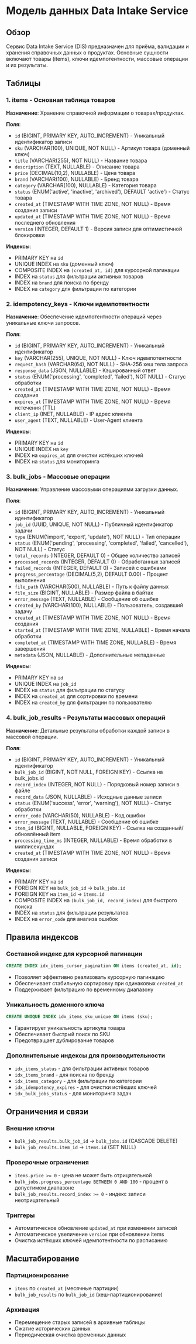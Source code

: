 # Модель данных Data Intake Service

## Обзор

Сервис Data Intake Service (DIS) предназначен для приёма, валидации и хранения справочных данных о продуктах. Основные сущности включают товары (items), ключи идемпотентности, массовые операции и их результаты.

## Таблицы

### 1. items - Основная таблица товаров

**Назначение**: Хранение справочной информации о товарах/продуктах.

**Поля**:
- `id` (BIGINT, PRIMARY KEY, AUTO_INCREMENT) - Уникальный идентификатор записи
- `sku` (VARCHAR(100), UNIQUE, NOT NULL) - Артикул товара (доменный ключ)
- `title` (VARCHAR(255), NOT NULL) - Название товара
- `description` (TEXT, NULLABLE) - Описание товара
- `price` (DECIMAL(10,2), NULLABLE) - Цена товара
- `brand` (VARCHAR(100), NULLABLE) - Бренд товара
- `category` (VARCHAR(100), NULLABLE) - Категория товара
- `status` (ENUM('active', 'inactive', 'archived'), DEFAULT 'active') - Статус товара
- `created_at` (TIMESTAMP WITH TIME ZONE, NOT NULL) - Время создания записи
- `updated_at` (TIMESTAMP WITH TIME ZONE, NOT NULL) - Время последнего обновления
- `version` (INTEGER, DEFAULT 1) - Версия записи для оптимистичной блокировки

**Индексы**:
- PRIMARY KEY на `id`
- UNIQUE INDEX на `sku` (доменный ключ)
- COMPOSITE INDEX на `(created_at, id)` для курсорной пагинации
- INDEX на `status` для фильтрации активных товаров
- INDEX на `brand` для поиска по бренду
- INDEX на `category` для фильтрации по категории

### 2. idempotency_keys - Ключи идемпотентности

**Назначение**: Обеспечение идемпотентности операций через уникальные ключи запросов.

**Поля**:
- `id` (BIGINT, PRIMARY KEY, AUTO_INCREMENT) - Уникальный идентификатор
- `key` (VARCHAR(255), UNIQUE, NOT NULL) - Ключ идемпотентности
- `request_hash` (VARCHAR(64), NOT NULL) - SHA-256 хеш тела запроса
- `response_data` (JSON, NULLABLE) - Кэшированный ответ
- `status` (ENUM('processing', 'completed', 'failed'), NOT NULL) - Статус обработки
- `created_at` (TIMESTAMP WITH TIME ZONE, NOT NULL) - Время создания
- `expires_at` (TIMESTAMP WITH TIME ZONE, NOT NULL) - Время истечения (TTL)
- `client_ip` (INET, NULLABLE) - IP адрес клиента
- `user_agent` (TEXT, NULLABLE) - User-Agent клиента

**Индексы**:
- PRIMARY KEY на `id`
- UNIQUE INDEX на `key`
- INDEX на `expires_at` для очистки истёкших ключей
- INDEX на `status` для мониторинга

### 3. bulk_jobs - Массовые операции

**Назначение**: Управление массовыми операциями загрузки данных.

**Поля**:
- `id` (BIGINT, PRIMARY KEY, AUTO_INCREMENT) - Уникальный идентификатор
- `job_id` (UUID, UNIQUE, NOT NULL) - Публичный идентификатор задачи
- `type` (ENUM('import', 'export', 'update'), NOT NULL) - Тип операции
- `status` (ENUM('pending', 'processing', 'completed', 'failed', 'cancelled'), NOT NULL) - Статус
- `total_records` (INTEGER, DEFAULT 0) - Общее количество записей
- `processed_records` (INTEGER, DEFAULT 0) - Обработанных записей
- `failed_records` (INTEGER, DEFAULT 0) - Записей с ошибками
- `progress_percentage` (DECIMAL(5,2), DEFAULT 0.00) - Процент выполнения
- `file_path` (VARCHAR(500), NULLABLE) - Путь к файлу данных
- `file_size` (BIGINT, NULLABLE) - Размер файла в байтах
- `error_message` (TEXT, NULLABLE) - Сообщение об ошибке
- `created_by` (VARCHAR(100), NULLABLE) - Пользователь, создавший задачу
- `created_at` (TIMESTAMP WITH TIME ZONE, NOT NULL) - Время создания
- `started_at` (TIMESTAMP WITH TIME ZONE, NULLABLE) - Время начала обработки
- `completed_at` (TIMESTAMP WITH TIME ZONE, NULLABLE) - Время завершения
- `metadata` (JSON, NULLABLE) - Дополнительные метаданные

**Индексы**:
- PRIMARY KEY на `id`
- UNIQUE INDEX на `job_id`
- INDEX на `status` для фильтрации по статусу
- INDEX на `created_at` для сортировки по времени
- INDEX на `created_by` для фильтрации по пользователю

### 4. bulk_job_results - Результаты массовых операций

**Назначение**: Детальные результаты обработки каждой записи в массовой операции.

**Поля**:
- `id` (BIGINT, PRIMARY KEY, AUTO_INCREMENT) - Уникальный идентификатор
- `bulk_job_id` (BIGINT, NOT NULL, FOREIGN KEY) - Ссылка на bulk_jobs.id
- `record_index` (INTEGER, NOT NULL) - Порядковый номер записи в файле
- `record_data` (JSON, NULLABLE) - Исходные данные записи
- `status` (ENUM('success', 'error', 'warning'), NOT NULL) - Статус обработки
- `error_code` (VARCHAR(50), NULLABLE) - Код ошибки
- `error_message` (TEXT, NULLABLE) - Сообщение об ошибке
- `item_id` (BIGINT, NULLABLE, FOREIGN KEY) - Ссылка на созданный/обновлённый item
- `processing_time_ms` (INTEGER, NULLABLE) - Время обработки в миллисекундах
- `created_at` (TIMESTAMP WITH TIME ZONE, NOT NULL) - Время создания записи

**Индексы**:
- PRIMARY KEY на `id`
- FOREIGN KEY на `bulk_job_id` → `bulk_jobs.id`
- FOREIGN KEY на `item_id` → `items.id`
- COMPOSITE INDEX на `(bulk_job_id, record_index)` для быстрого поиска
- INDEX на `status` для фильтрации результатов
- INDEX на `error_code` для анализа ошибок

## Правила индексов

### Составной индекс для курсорной пагинации
```sql
CREATE INDEX idx_items_cursor_pagination ON items (created_at, id);
```
- Позволяет эффективно реализовать курсорную пагинацию
- Обеспечивает стабильную сортировку при одинаковых `created_at`
- Поддерживает фильтрацию по временному диапазону

### Уникальность доменного ключа
```sql
CREATE UNIQUE INDEX idx_items_sku_unique ON items (sku);
```
- Гарантирует уникальность артикула товара
- Обеспечивает быстрый поиск по SKU
- Предотвращает дублирование товаров

### Дополнительные индексы для производительности
- `idx_items_status` - для фильтрации активных товаров
- `idx_items_brand` - для поиска по бренду
- `idx_items_category` - для фильтрации по категории
- `idx_idempotency_expires` - для очистки истёкших ключей
- `idx_bulk_jobs_status` - для мониторинга задач

## Ограничения и связи

### Внешние ключи
- `bulk_job_results.bulk_job_id` → `bulk_jobs.id` (CASCADE DELETE)
- `bulk_job_results.item_id` → `items.id` (SET NULL)

### Проверочные ограничения
- `items.price >= 0` - цена не может быть отрицательной
- `bulk_jobs.progress_percentage BETWEEN 0 AND 100` - процент в допустимом диапазоне
- `bulk_job_results.record_index >= 0` - индекс записи неотрицательный

### Триггеры
- Автоматическое обновление `updated_at` при изменении записей
- Автоматическое увеличение `version` при обновлении items
- Очистка истёкших ключей идемпотентности по расписанию

## Масштабирование

### Партиционирование
- `items` по `created_at` (месячные партиции)
- `bulk_job_results` по `bulk_job_id` (хеш-партиционирование)

### Архивация
- Перемещение старых записей в архивные таблицы
- Сжатие исторических данных
- Периодическая очистка временных данных

